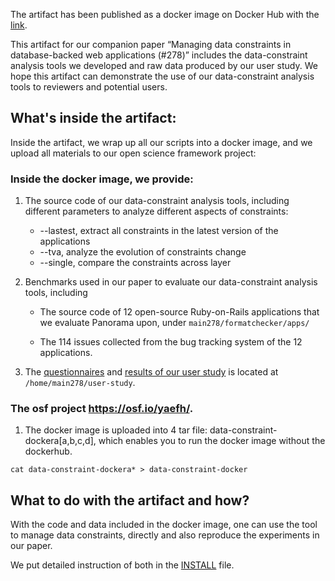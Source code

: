 The artifact has been published as a docker image on Docker Hub with the [link](http://bit.ly/docker-image-278).  

This artifact for our companion paper “Managing data constraints in database-backed web applications (#278)” includes the data-constraint analysis tools we developed and raw data produced by our user study. 
We hope this artifact can demonstrate the use of our data-constraint analysis tools to reviewers and potential users.


## What's inside the artifact:

Inside the artifact, we wrap up all our scripts into a docker image, and we upload all materials to our open science framework project:

### Inside the docker image, we provide:

  1. The source code of our data-constraint analysis tools, including different parameters to analyze different aspects of constraints:

     * --lastest, extract all constraints in the latest version of the applications
     * --tva, analyze the evolution of constraints change
     * --single, compare the constraints across layer 

  2. Benchmarks used in our paper to evaluate our data-constraint analysis tools, including

     * The source code of 12 open-source Ruby-on-Rails applications that we evaluate Panorama upon, under `main278/formatchecker/apps/`

     * The 114 issues collected from the bug tracking system of the 12 applications.

  3. The [questionnaires](http://bit.ly/user-questionnaire) and [results of our user study](http://bit.ly/error-message-user-study) is located at `/home/main278/user-study`.
  
### The osf project https://osf.io/yaefh/.

  1. The docker image is uploaded into 4 tar file: data-constraint-dockera[a,b,c,d], which enables you to run the docker image without the dockerhub.
  ```
  cat data-constraint-dockera* > data-constraint-docker
  ```
  
  
  

## What to do with the artifact and how?

With the code and data included in the docker image, one can use the tool to manage data constraints, directly and also reproduce the experiments in our paper. 

We put detailed instruction of both in the [INSTALL](https://github.com/manageconstraints/rose6icse/blob/master/submissions/available/junwenyang/README.md) file. 
